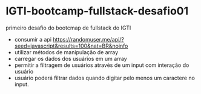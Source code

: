 # IGTI-bootcamp-fullstack-desafio01

primeiro desafio do bootcmap de fullstack do IGTI

- consumir a api https://randomuser.me/api/?seed=javascript&results=100&nat=BR&noinfo
- utilizar métodos de manipulação de array
- carregar os dados dos usuários em um array
- permitir a filtragem de usuários através de um input com interação do usuário
- usuário poderá filtrar dados quando digitar pelo menos um caractere no input.
